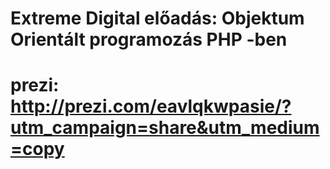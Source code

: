 # Extreme Digital előadás: Objektum Orientált programozás PHP -ben
# prezi: http://prezi.com/eavlqkwpasie/?utm_campaign=share&utm_medium=copy
